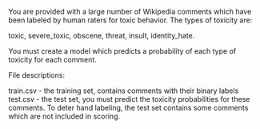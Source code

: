 You are provided with a large number of Wikipedia comments which have been labeled by human raters for toxic behavior. The types of toxicity are:

toxic,
severe_toxic,
obscene,
threat,
insult,
identity_hate.


You must create a model which predicts a probability of each type of toxicity for each comment.

File descriptions:

train.csv - the training set, contains comments with their binary labels
test.csv - the test set, you must predict the toxicity probabilities for these comments. To deter hand labeling, the test set contains some comments which are not included in scoring.
